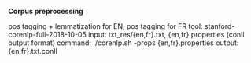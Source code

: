 **Corpus preprocessing**

pos tagging + lemmatization for EN, pos tagging for FR
tool: stanford-corenlp-full-2018-10-05
input: txt_res/{en,fr}.txt, {en,fr}.properties (conll output format)
command: ./corenlp.sh -props {en,fr}.properties
output: {en,fr}.txt.conll
